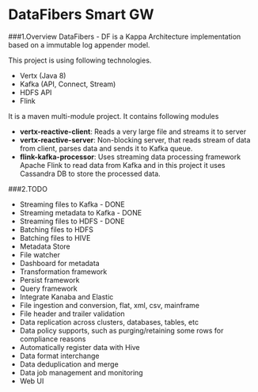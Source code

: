 # DataFibers Smart GW

###1.Overview
DataFibers - DF is a Kappa Architecture implementation based on a immutable log appender model.

This project is using following technologies.

* Vertx (Java 8)
* Kafka (API, Connect, Stream)
* HDFS API
* Flink


It is a maven multi-module project. It contains following modules

* **vertx-reactive-client**: Reads a very large file and streams it to server
* **vertx-reactive-server**: Non-blocking server, that reads stream of data from client, parses data and sends it to Kafka queue.
* **flink-kafka-processor**: Uses streaming data processing framework Apache Flink to read data from Kafka and in this project it uses Cassandra DB to store the processed data.

###2.TODO
* Streaming files to Kafka - DONE
* Streaming metadata to Kafka - DONE
* Streaming files to HDFS - DONE
* Batching files to HDFS
* Batching files to HIVE
* Metadata Store
* File watcher
* Dashboard for metadata
* Transformation framework
* Persist framework
* Query framework
* Integrate Kanaba and Elastic
* File ingestion and conversion, flat, xml, csv, mainframe
* File header and trailer validation
* Data replication across clusters, databases, tables, etc
* Data policy supports, such as purging/retaining some rows for compliance reasons
* Automatically register data with Hive
* Data format interchange
* Data deduplication and merge
* Data job management and monitoring
* Web UI
